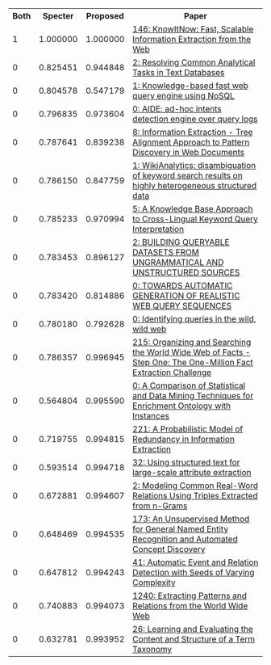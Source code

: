 <html><table><tr>
<th>Both</th>
<th>Specter</th>
<th>Proposed</th>
<th>Paper</th>
</tr>
<tr>
<td>1</td>
<td>1.000000</td>
<td>1.000000</td>
<td><a href="https://www.semanticscholar.org/paper/fe8dc921ebe4f85969f4181c50959fa0dc552476">146: KnowItNow: Fast, Scalable Information Extraction from the Web</a></td>
</tr>
<tr>
<td>0</td>
<td>0.825451</td>
<td>0.944848</td>
<td><a href="https://www.semanticscholar.org/paper/bb8909920edb784080e0758e6e7b941d9af52758">2: Resolving Common Analytical Tasks in Text Databases</a></td>
</tr>
<tr>
<td>0</td>
<td>0.804578</td>
<td>0.547179</td>
<td><a href="https://www.semanticscholar.org/paper/0fa1cc546eb80ea3cb281b3b8a1780f7691daee6">1: Knowledge-based fast web query engine using NoSQL</a></td>
</tr>
<tr>
<td>0</td>
<td>0.796835</td>
<td>0.973604</td>
<td><a href="https://www.semanticscholar.org/paper/890ceb95d170269374c9f8e6622cd1452d9b180d">0: AIDE: ad-hoc intents detection engine over query logs</a></td>
</tr>
<tr>
<td>0</td>
<td>0.787641</td>
<td>0.839238</td>
<td><a href="https://www.semanticscholar.org/paper/3b05000dc332cb6caa5970f379c234ee89f79f08">8: Information Extraction - Tree Alignment Approach to Pattern Discovery in Web Documents</a></td>
</tr>
<tr>
<td>0</td>
<td>0.786150</td>
<td>0.847759</td>
<td><a href="https://www.semanticscholar.org/paper/7e14f0237a9957ae7baffa9898ae0873bbf9fc1d">1: WikiAnalytics: disambiguation of keyword search results on highly heterogeneous structured data</a></td>
</tr>
<tr>
<td>0</td>
<td>0.785233</td>
<td>0.970994</td>
<td><a href="https://www.semanticscholar.org/paper/8fd5534cbc163f8fe308220538a74ed1de421b37">5: A Knowledge Base Approach to Cross-Lingual Keyword Query Interpretation</a></td>
</tr>
<tr>
<td>0</td>
<td>0.783453</td>
<td>0.896127</td>
<td><a href="https://www.semanticscholar.org/paper/8bb4daa65664d01fb4f7eade0f3ccc25c5289760">2: BUILDING QUERYABLE DATASETS FROM UNGRAMMATICAL AND UNSTRUCTURED SOURCES</a></td>
</tr>
<tr>
<td>0</td>
<td>0.783420</td>
<td>0.814886</td>
<td><a href="https://www.semanticscholar.org/paper/c22dd720db60bf94627cf44fbc88bf80a168fcf3">0: TOWARDS AUTOMATIC GENERATION OF REALISTIC WEB QUERY SEQUENCES</a></td>
</tr>
<tr>
<td>0</td>
<td>0.780180</td>
<td>0.792628</td>
<td><a href="https://www.semanticscholar.org/paper/7bd54456f743c021ba04a5c95114b2be13ff1359">0: Identifying queries in the wild, wild web</a></td>
</tr>
<tr>
<td>0</td>
<td>0.786357</td>
<td>0.996945</td>
<td><a href="https://www.semanticscholar.org/paper/6f06b927c37ff51ff2082e420a3ac504b54d1d58">215: Organizing and Searching the World Wide Web of Facts - Step One: The One-Million Fact Extraction Challenge</a></td>
</tr>
<tr>
<td>0</td>
<td>0.564804</td>
<td>0.995590</td>
<td><a href="https://www.semanticscholar.org/paper/7a79b62d34fcaf9578d1c8e219d5a9fbe8a544a1">0: A Comparison of Statistical and Data Mining Techniques for Enrichment Ontology with Instances</a></td>
</tr>
<tr>
<td>0</td>
<td>0.719755</td>
<td>0.994815</td>
<td><a href="https://www.semanticscholar.org/paper/310cd6a39b0539193561148cd9897b1953fa8b28">221: A Probabilistic Model of Redundancy in Information Extraction</a></td>
</tr>
<tr>
<td>0</td>
<td>0.593514</td>
<td>0.994718</td>
<td><a href="https://www.semanticscholar.org/paper/01bfff84b7835a8be9a705f43e60c8010396b9eb">32: Using structured text for large-scale attribute extraction</a></td>
</tr>
<tr>
<td>0</td>
<td>0.672881</td>
<td>0.994607</td>
<td><a href="https://www.semanticscholar.org/paper/0d57f81f7526080d86b6ee5b33df2a83bc123b4a">2: Modeling Common Real-Word Relations Using Triples Extracted from n-Grams</a></td>
</tr>
<tr>
<td>0</td>
<td>0.648469</td>
<td>0.994535</td>
<td><a href="https://www.semanticscholar.org/paper/492793220bde0c4fc093f9b3d22715228258fa65">173: An Unsupervised Method for General Named Entity Recognition and Automated Concept Discovery</a></td>
</tr>
<tr>
<td>0</td>
<td>0.647812</td>
<td>0.994243</td>
<td><a href="https://www.semanticscholar.org/paper/8dce9ec12d470d951a2a593991a5690ffad06cbf">41: Automatic Event and Relation Detection with Seeds of Varying Complexity</a></td>
</tr>
<tr>
<td>0</td>
<td>0.740883</td>
<td>0.994073</td>
<td><a href="https://www.semanticscholar.org/paper/92575a3c554353a27b2c0263ad7f8487d9102301">1240: Extracting Patterns and Relations from the World Wide Web</a></td>
</tr>
<tr>
<td>0</td>
<td>0.632781</td>
<td>0.993952</td>
<td><a href="https://www.semanticscholar.org/paper/ae6abdf7c3a5cfc07fb53654729c0d97fb3ac50f">26: Learning and Evaluating the Content and Structure of a Term Taxonomy</a></td>
</tr>
</table></html>
